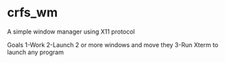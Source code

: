 # crfs_wm
A simple window manager using X11 protocol

Goals
1-Work
2-Launch 2 or more windows and move they
3-Run Xterm to launch any program
